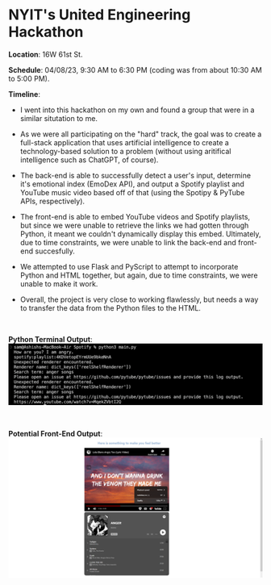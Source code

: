 # NYIT's United Engineering Hackathon

**Location**: 16W 61st St.

**Schedule**: 04/08/23, 9:30 AM to 6:30 PM (coding was from about 10:30 AM to 5:00 PM).

**Timeline**:

- I went into this hackathon on my own and found a group that were in a similar situtation to me. 

- As we were all participating on the "hard" track, the goal was to create a full-stack application that uses artificial intelligence to create a technology-based solution to a problem (without using aritifical intelligence such as ChatGPT, of course). 

- The back-end is able to successfully detect a user's input, determine it's emotional index (EmoDex API), and output a Spotify playlist and YouTube music video based off of that (using the Spotipy & PyTube APIs, respectively). 

- The front-end is able to embed YouTube videos and Spotify playlists, but since we were unable to retrieve the links we had gotten through Python, it meant we couldn't dynamically display this embed. Ultimately, due to time constraints, we were unable to link the back-end and front-end succesfully. 

- We attempted to use Flask and PyScript to attempt to incorporate Python and HTML together, but again, due to time constraints, we were unable to make it work. 

- Overall, the project is very close to working flawlessly, but needs a way to transfer the data from the Python files to the HTML.

<br>

**Python Terminal Output**:
![Embeds](images/python.png)

<br>

**Potential Front-End Output**: 
![Embeds](images/embeds.png)
